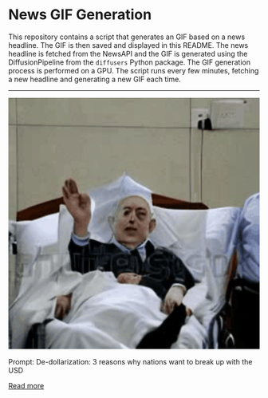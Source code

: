 # News GIF Generation
This repository contains a script that generates an GIF based on a news headline. The GIF is then saved and displayed in this README.
The news headline is fetched from the NewsAPI and the GIF is generated using the DiffusionPipeline from the `diffusers` Python package. The GIF generation process is performed on a GPU.
The script runs every few minutes, fetching a new headline and generating a new GIF each time.

---

![Generated GIF](output.gif?raw=true&v=1690263314)

Prompt: De-dollarization: 3 reasons why nations want to break up with the USD

[Read more](https://www.businessinsider.com/de-dollarization-reasons-why-countries-move-away-us-dollar-2023-7)